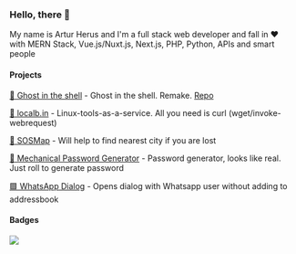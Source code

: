 ### Hello, there 👋

My name is Artur Herus and I'm a full stack web developer and fall in :heart: with MERN Stack, Vue.js/Nuxt.js, Next.js, PHP, Python, APIs and smart people

#### Projects
[👻 Ghost in the shell](https://in.theshell.xyz) - Ghost in the shell. Remake. [Repo](https://github.com/artur-herus/intheshell)

[🔧 localb.in](https://localb.in) - Linux-tools-as-a-service. All you need is curl (wget/invoke-webrequest)

[📍 SOSMap](http://sosmap.2big.cc/) - Will help to find nearest city if you are lost

[🔑 Mechanical Password Generator](https://mpg.2big.cc/) - Password generator, looks like real. Just roll to generate password

[🟩 WhatsApp Dialog](http://2big.cc/wa) - Opens dialog with Whatsapp user without adding to addressbook



#### Badges

![](https://komarev.com/ghpvc/?username=artur-herus)
